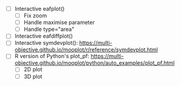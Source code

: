  - [ ] Interactive eafplot()
   - [ ] Fix zoom
   - [ ] Handle maximise parameter
   - [ ] Handle type="area"
 - [ ] Interactive eafdiffplot()
 - [ ] Interactive symdevplot():
https://multi-objective.github.io/mooplot/r/reference/symdevplot.html
 - [ ] R version of Python's plot_pf:
https://multi-objective.github.io/mooplot/python/auto_examples/plot_pf.html
    - [ ] 2D plot
    - [ ] 3D plot
